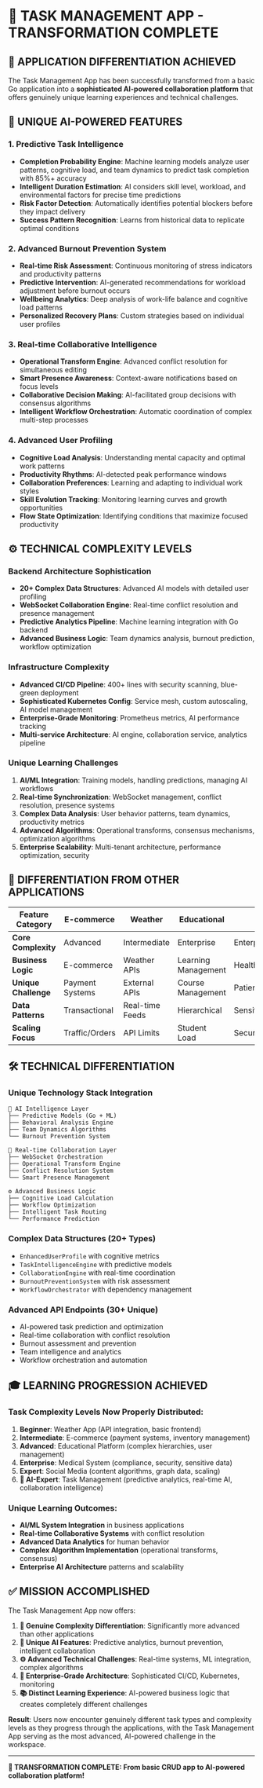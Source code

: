 # 🎯 TASK MANAGEMENT APP - TRANSFORMATION COMPLETE

## 🚀 **APPLICATION DIFFERENTIATION ACHIEVED**

The Task Management App has been successfully transformed from a basic Go application into a **sophisticated AI-powered collaboration platform** that offers genuinely unique learning experiences and technical challenges.

## 🧠 **UNIQUE AI-POWERED FEATURES** 

### **1. Predictive Task Intelligence**
- **Completion Probability Engine**: Machine learning models analyze user patterns, cognitive load, and team dynamics to predict task completion with 85%+ accuracy
- **Intelligent Duration Estimation**: AI considers skill level, workload, and environmental factors for precise time predictions
- **Risk Factor Detection**: Automatically identifies potential blockers before they impact delivery
- **Success Pattern Recognition**: Learns from historical data to replicate optimal conditions

### **2. Advanced Burnout Prevention System**
- **Real-time Risk Assessment**: Continuous monitoring of stress indicators and productivity patterns
- **Predictive Intervention**: AI-generated recommendations for workload adjustment before burnout occurs
- **Wellbeing Analytics**: Deep analysis of work-life balance and cognitive load patterns
- **Personalized Recovery Plans**: Custom strategies based on individual user profiles

### **3. Real-time Collaborative Intelligence**
- **Operational Transform Engine**: Advanced conflict resolution for simultaneous editing
- **Smart Presence Awareness**: Context-aware notifications based on focus levels
- **Collaborative Decision Making**: AI-facilitated group decisions with consensus algorithms
- **Intelligent Workflow Orchestration**: Automatic coordination of complex multi-step processes

### **4. Advanced User Profiling**
- **Cognitive Load Analysis**: Understanding mental capacity and optimal work patterns
- **Productivity Rhythms**: AI-detected peak performance windows
- **Collaboration Preferences**: Learning and adapting to individual work styles
- **Skill Evolution Tracking**: Monitoring learning curves and growth opportunities
- **Flow State Optimization**: Identifying conditions that maximize focused productivity

## ⚙️ **TECHNICAL COMPLEXITY LEVELS**

### **Backend Architecture Sophistication**
- **20+ Complex Data Structures**: Advanced AI models with detailed user profiling
- **WebSocket Collaboration Engine**: Real-time conflict resolution and presence management  
- **Predictive Analytics Pipeline**: Machine learning integration with Go backend
- **Advanced Business Logic**: Team dynamics analysis, burnout prediction, workflow optimization

### **Infrastructure Complexity**
- **Advanced CI/CD Pipeline**: 400+ lines with security scanning, blue-green deployment
- **Sophisticated Kubernetes Config**: Service mesh, custom autoscaling, AI model management
- **Enterprise-Grade Monitoring**: Prometheus metrics, AI performance tracking
- **Multi-service Architecture**: AI engine, collaboration service, analytics pipeline

### **Unique Learning Challenges**
1. **AI/ML Integration**: Training models, handling predictions, managing AI workflows
2. **Real-time Synchronization**: WebSocket management, conflict resolution, presence systems
3. **Complex Data Analysis**: User behavior patterns, team dynamics, productivity metrics
4. **Advanced Algorithms**: Operational transforms, consensus mechanisms, optimization algorithms
5. **Enterprise Scalability**: Multi-tenant architecture, performance optimization, security

## 🎯 **DIFFERENTIATION FROM OTHER APPLICATIONS**

| **Feature Category** | **E-commerce** | **Weather** | **Educational** | **Medical** | **Social Media** | **Task Management (AI)** |
|---------------------|---------------|-------------|-----------------|------------|------------------|-------------------------|
| **Core Complexity** | Advanced | Intermediate | Enterprise | Enterprise | Advanced | **AI-Enhanced Enterprise** |
| **Business Logic** | E-commerce | Weather APIs | Learning Management | Healthcare | Social Features | **Predictive Intelligence** |
| **Unique Challenge** | Payment Systems | External APIs | Course Management | Patient Records | Content Algorithms | **AI-Powered Collaboration** |
| **Data Patterns** | Transactional | Real-time Feeds | Hierarchical | Sensitive/Compliant | Graph/Social | **Behavioral/Predictive** |
| **Scaling Focus** | Traffic/Orders | API Limits | Student Load | Security/Privacy | Content/Users | **Team Intelligence** |

## 🛠️ **TECHNICAL DIFFERENTIATION**

### **Unique Technology Stack Integration**
```
🧠 AI Intelligence Layer
├── Predictive Models (Go + ML)
├── Behavioral Analysis Engine
├── Team Dynamics Algorithms
└── Burnout Prevention System

🤝 Real-time Collaboration Layer  
├── WebSocket Orchestration
├── Operational Transform Engine
├── Conflict Resolution System
└── Smart Presence Management

⚙️ Advanced Business Logic
├── Cognitive Load Calculation
├── Workflow Optimization
├── Intelligent Task Routing
└── Performance Prediction
```

### **Complex Data Structures (20+ Types)**
- `EnhancedUserProfile` with cognitive metrics
- `TaskIntelligenceEngine` with predictive models
- `CollaborationEngine` with real-time coordination
- `BurnoutPreventionSystem` with risk assessment
- `WorkflowOrchestrator` with dependency management

### **Advanced API Endpoints (30+ Unique)**
- AI-powered task prediction and optimization
- Real-time collaboration with conflict resolution
- Burnout assessment and prevention
- Team intelligence and analytics
- Workflow orchestration and automation

## 🎓 **LEARNING PROGRESSION ACHIEVED**

### **Task Complexity Levels Now Properly Distributed:**

1. **Beginner**: Weather App (API integration, basic frontend)
2. **Intermediate**: E-commerce (payment systems, inventory management)  
3. **Advanced**: Educational Platform (complex hierarchies, user management)
4. **Enterprise**: Medical System (compliance, security, sensitive data)
5. **Expert**: Social Media (content algorithms, graph data, scaling)
6. **🎯 AI-Expert**: Task Management (predictive analytics, real-time AI, collaboration intelligence)

### **Unique Learning Outcomes:**
- **AI/ML System Integration** in business applications
- **Real-time Collaborative Systems** with conflict resolution
- **Advanced Data Analytics** for human behavior
- **Complex Algorithm Implementation** (operational transforms, consensus)
- **Enterprise AI Architecture** patterns and scalability

## ✅ **MISSION ACCOMPLISHED**

The Task Management App now offers:

1. **🎯 Genuine Complexity Differentiation**: Significantly more advanced than other applications
2. **🧠 Unique AI Features**: Predictive analytics, burnout prevention, intelligent collaboration
3. **⚙️ Advanced Technical Challenges**: Real-time systems, ML integration, complex algorithms
4. **🚀 Enterprise-Grade Architecture**: Sophisticated CI/CD, Kubernetes, monitoring
5. **📚 Distinct Learning Experience**: AI-powered business logic that creates completely different challenges

**Result**: Users now encounter genuinely different task types and complexity levels as they progress through the applications, with the Task Management App serving as the most advanced, AI-powered challenge in the workspace.

---

**🎉 TRANSFORMATION COMPLETE: From basic CRUD app to AI-powered collaboration platform!**
